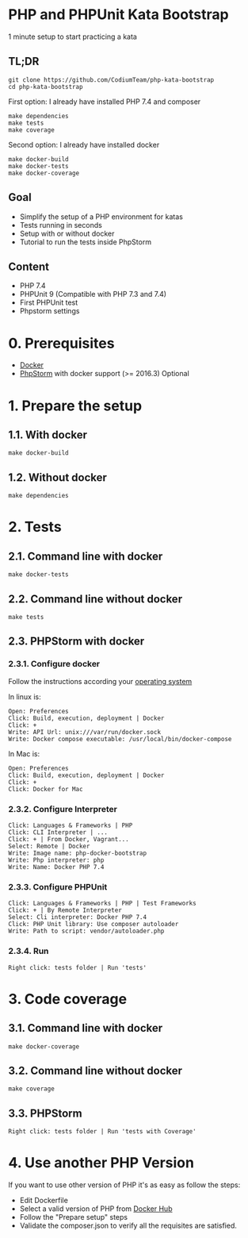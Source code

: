 # PHP and PHPUnit Kata Bootstrap
1 minute setup to start practicing a kata 
## TL;DR

    git clone https://github.com/CodiumTeam/php-kata-bootstrap
    cd php-kata-bootstrap
First option: I already have installed PHP 7.4 and composer

    make dependencies
    make tests
    make coverage

Second option: I already have installed docker

    make docker-build
    make docker-tests
    make docker-coverage

## Goal
- Simplify the setup of a PHP environment for katas
- Tests running in seconds
- Setup with or without docker
- Tutorial to run the tests inside PhpStorm
 
## Content
- PHP 7.4
- PHPUnit 9 (Compatible with PHP 7.3 and 7.4)
- First PHPUnit test
- Phpstorm settings

# 0. Prerequisites
- [Docker](https://docs.docker.com/engine/installation/)
- [PhpStorm](https://www.jetbrains.com/phpstorm/download) with docker support (>= 2016.3) Optional

# 1. Prepare the setup
## 1.1. With docker
    make docker-build

## 1.2. Without docker

    make dependencies
    
# 2. Tests
## 2.1. Command line with docker
    make docker-tests
## 2.2. Command line without docker
    make tests
## 2.3. PHPStorm with docker
### 2.3.1. Configure docker
Follow the instructions according your [operating system](https://blog.jetbrains.com/phpstorm/2015/10/docker-support-in-phpstorm/)

In linux is:

    Open: Preferences
    Click: Build, execution, deployment | Docker
    Click: +
    Write: API Url: unix:///var/run/docker.sock
    Write: Docker compose executable: /usr/local/bin/docker-compose 

In Mac is:

    Open: Preferences
    Click: Build, execution, deployment | Docker
    Click: +
    Click: Docker for Mac
### 2.3.2. Configure Interpreter
    Click: Languages & Frameworks | PHP 
    Click: CLI Interpreter | ...
    Click: + | From Docker, Vagrant...
    Select: Remote | Docker
    Write: Image name: php-docker-bootstrap
    Write: Php interpreter: php
    Write: Name: Docker PHP 7.4
### 2.3.3. Configure PHPUnit
    Click: Languages & Frameworks | PHP | Test Frameworks 
    Click: + | By Remote Interpreter
    Select: Cli interpreter: Docker PHP 7.4
    Click: PHP Unit library: Use composer autoloader
    Write: Path to script: vendor/autoloader.php
### 2.3.4. Run
    Right click: tests folder | Run 'tests'

# 3. Code coverage
## 3.1. Command line with docker
    make docker-coverage
## 3.2. Command line without docker
    make coverage
##  3.3. PHPStorm 
    Right click: tests folder | Run 'tests with Coverage'
# 4. Use another PHP Version
If you want to use other version of PHP it's as easy as follow the steps:
- Edit Dockerfile
- Select a valid version of PHP from [Docker Hub](https://hub.docker.com/_/php/)
- Follow the "Prepare setup" steps
- Validate the composer.json to verify all the requisites are satisfied.
